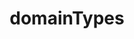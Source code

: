---
title: domainTypes
position: 1
parameters:
  - name:
    content:
content_markdown: |-
   Each domain is assigned a domainType. The domainType determines the type of products that can be made and sold by the domain. It can also determines which features are restricted or made available.

   | Type                | Value | Description                        |
   | ------------------- | ----- | ---------------------------------- |
   | UNRESTRICTED        | 0     | Can create all product types and has access to all features |
   | SELLER              | 1     | Freemium teir domain type can only create: SELLER_MOD and CHAINED_SELLER_MOD product types. This domain type is restricted from updating and customising themes, adding domain team members and selling products on the Merchi marketplace |
   | SELLER_PLUS         | 2     | Can create the following product types: SELLER, SELLER_MOD and CHAINED_SELLER_MOD. This domain type is restricted from selling products on the Merchi marketplace. |
   | SUPPLIER            | 3     | Can create all product types. This domain type can only sell products on the Merchi marketplace by invitation. |
   | RESTRICTED_SUPPLIER | 4     | Can create all product types. This domain type is restricted from selling products on the Merchi marketplace. |
   | DOMAIN_SUPPLIER     | 5     | Can not create any products. This domain type is created for third party suppliers to allow them to convert their production quotes into invoices and take payments. This domain type can be upgraded to a RESTRICTED_SUPPLIER on subscription. |


left_code_blocks:
  - code_block:
    title:
    language:
---